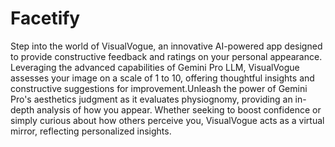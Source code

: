# Facetify

Step into the world of VisualVogue, an innovative AI-powered app designed to provide constructive feedback and ratings on your personal appearance. Leveraging the advanced capabilities of Gemini Pro LLM, VisualVogue assesses your image on a scale of 1 to 10, offering thoughtful insights and constructive suggestions for improvement.Unleash the power of Gemini Pro's aesthetics judgment as it evaluates physiognomy, providing an in-depth analysis of how you appear. Whether seeking to boost confidence or simply curious about how others perceive you, VisualVogue acts as a virtual mirror, reflecting personalized insights.
